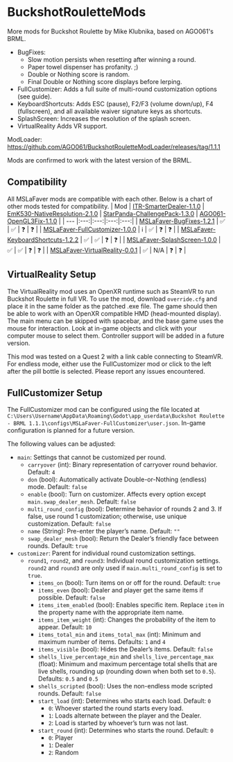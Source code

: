 # BuckshotRouletteMods
More mods for Buckshot Roulette by Mike Klubnika, based on AGO061's BRML.

* BugFixes:
  * Slow motion persists when resetting after winning a round.
  * Paper towel dispenser has profanity. ;)
  * Double or Nothing score is random.
  * Final Double or Nothing score displays before lerping.
* FullCustomizer: Adds a full suite of multi-round customization options (see guide).
* KeyboardShortcuts: Adds ESC (pause), F2/F3 (volume down/up), F4 (fullscreen), and all available waiver signature keys as shortcuts.
* SplashScreen: Increases the resolution of the splash screen.
* VirtualReality Adds VR support.

ModLoader: https://github.com/AGO061/BuckshotRouletteModLoader/releases/tag/1.1.1

Mods are confirmed to work with the latest version of the BRML.

## Compatibility
All MSLaFaver mods are compatible with each other. Below is a chart of other mods tested for compatibility.
| Mod | [ITR-SmarterDealer-1.1.0](https://github.com/ITR13/BuckshotRouletteMods/releases/latest) | [EmK530-NativeResolution-2.1.0](https://github.com/EmK530/BRMods/tree/main/BRML/NativeResolution/Release) | [StarPanda-ChallengePack-1.3.0](https://github.com/StarPandaBeg/ChallengePack/tree/main) | [AGO061-OpenGL3Fix-1.1.0](https://github.com/AGO061/BuckshotRouletteModLoader/blob/main/mods/OpenGL3Fix.md) |
| --- |:---:|:---:|:---:|:---:|
| [MSLaFaver-BugFixes-1.2.1](https://github.com/MSLaFaver/BuckshotRouletteMods/releases/latest) | ✅ | ✅ | ❓ | ❓ |
| [MSLaFaver-FullCustomizer-1.0.0](https://github.com/MSLaFaver/BuckshotRouletteMods/releases/latest) | ℹ️ | ✅ | ❓ | ❓ |
| [MSLaFaver-KeyboardShortcuts-1.2.2](https://github.com/MSLaFaver/BuckshotRouletteMods/releases/latest) | ✅ | ✅ | ❓ | ❓ |
| [MSLaFaver-SplashScreen-1.0.0](https://github.com/MSLaFaver/BuckshotRouletteMods/releases/latest) | ✅ | ✅ | ❓ | ❓ |
| [MSLaFaver-VirtualReality-0.0.1](https://github.com/MSLaFaver/BuckshotRouletteMods/releases/latest) | ✅ | N/A | ❓ | ❓ |

## VirtualReality Setup
The VirtualReality mod uses an OpenXR runtime such as SteamVR to run Buckshot Roulette in full VR. To use the mod, download `override.cfg` and place it in the same folder as the patched .exe file. The game should then be able to work with an OpenXR compatible HMD (head-mounted display). The main menu can be skipped with spacebar, and the base game uses the mouse for interaction. Look at in-game objects and click with your computer mouse to select them. Controller support will be added in a future version.

This mod was tested on a Quest 2 with a link cable connecting to SteamVR. For endless mode, either use the FullCustomizer mod or click to the left after the pill bottle is selected. Please report any issues encountered.

## FullCustomizer Setup
The FullCustomizer mod can be configured using the file located at `C:\Users\Username\AppData\Roaming\Godot\app_userdata\Buckshot Roulette - BRML 1.1.1\configs\MSLaFaver-FullCustomizer\user.json`. In-game configuration is planned for a future version.

The following values can be adjusted:
* `main`: Settings that cannot be customized per round.
  * `carryover` (int): Binary representation of carryover round behavior. Default: `4`
  * `don` (bool): Automatically activate Double-or-Nothing (endless) mode. Default: `false`
  * `enable` (bool): Turn on customizer. Affects every option except `main.swap_dealer_mesh`. Default: `false`
  * `multi_round_config` (bool): Determine behavior of rounds 2 and 3. If false, use round 1 customization; otherwise, use unique customization. Default: `false`
  * `name` (String): Pre-enter the player’s name. Default: `""`
  * `swap_dealer_mesh` (bool): Return the Dealer’s friendly face between rounds. Default: `true`
* `customizer`: Parent for individual round customization settings.
  * `round1`, `round2`, and `round3`: Individual round customization settings. `round2` and `round3` are only used if `main.multi_round_config` is set to `true`.
    * `items_on` (bool): Turn items on or off for the round. Default: `true`
    * `items_even` (bool): Dealer and player get the same items if possible. Default: `false`
    * `items_item_enabled` (bool): Enables specific item. Replace `item` in the property name with the appropriate item name.
    * `items_item_weight` (int): Changes the probability of the item to appear. Default: `10`
    * `items_total_min` and `items_total_max` (int): Minimum and maximum number of items. Defaults: `1` and `4`
    * `items_visible` (bool): Hides the Dealer’s items. Default: `false`
    * `shells_live_percentage_min` and `shells_live_percentage_max` (float): Minimum and maximum percentage total shells that are live shells, rounding up (rounding down when both set to `0.5`). Defaults: `0.5` and `0.5`
    * `shells_scripted` (bool): Uses the non-endless mode scripted rounds. Default: `false`
    * `start_load` (int): Determines who starts each load. Default: `0`
      * `0`: Whoever started the round starts every load.
      * `1`: Loads alternate between the player and the Dealer.
      * `2`: Load is started by whoever’s turn was not last.
    * `start_round` (int): Determines who starts the round. Default: `0`
      * `0`: Player
      * `1`: Dealer
      * `2`: Random
